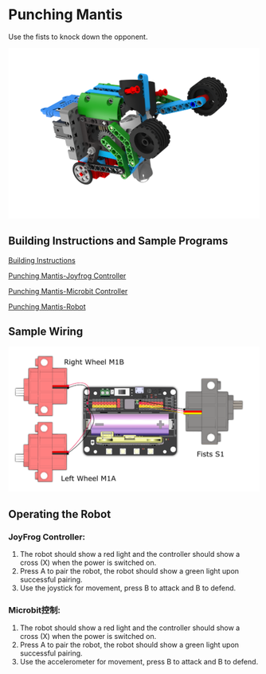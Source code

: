 # Punching Mantis

Use the fists to knock down the opponent.

![](images/mantis.png)

## Building Instructions and Sample Programs

[Building Instructions](https://bit.ly/12In1SumobotBuildingInstruction)

[Punching Mantis-Joyfrog Controller](https://makecode.microbit.org/_awFKYpec2gyz)

[Punching Mantis-Microbit Controller](https://makecode.microbit.org/_KjRD0FD1KUrW)

[Punching Mantis-Robot](https://makecode.microbit.org/_CJE1aggHy2uJ)

## Sample Wiring

![](images/mantis_wire.png)

## Operating the Robot

### JoyFrog Controller:

1. The robot should show a red light and the controller should show a cross (X) when the power is switched on.
2. Press A to pair the robot, the robot should show a green light upon successful pairing.
3. Use the joystick for movement, press B to attack and B to defend.

### Microbit控制:

1. The robot should show a red light and the controller should show a cross (X) when the power is switched on.
2. Press A to pair the robot, the robot should show a green light upon successful pairing.
3. Use the accelerometer for movement, press B to attack and B to defend.
